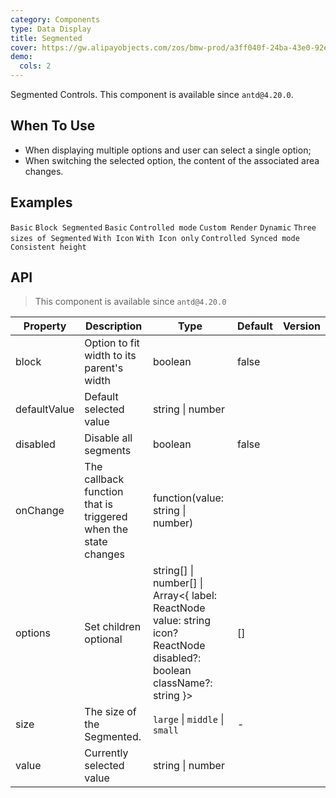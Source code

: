 ```yaml
---
category: Components
type: Data Display
title: Segmented
cover: https://gw.alipayobjects.com/zos/bmw-prod/a3ff040f-24ba-43e0-92e9-c845df1612ad.svg
demo:
  cols: 2
---
```


Segmented Controls. This component is available since `antd@4.20.0`.

## When To Use

- When displaying multiple options and user can select a single option;
- When switching the selected option, the content of the associated area changes.

## Examples

<code src="./demo/basic.tsx">Basic</code>
<code src="./demo/block.tsx">Block Segmented</code>
<code src="./demo/disabled.tsx">Basic</code>
<code src="./demo/controlled.tsx">Controlled mode</code>
<code src="./demo/custom.tsx">Custom Render</code>
<code src="./demo/dynamic.tsx">Dynamic</code>
<code src="./demo/size.tsx">Three sizes of Segmented</code>
<code src="./demo/with-icon.tsx">With Icon</code>
<code src="./demo/icon-only.tsx">With Icon only</code>
<code src="./demo/controlled-two.tsx">Controlled Synced mode</code>
<code src="./demo/size-consistent.tsx">Consistent height</code>

## API

> This component is available since `antd@4.20.0`

| Property     | Description                                                    | Type                                                                                                                      | Default | Version |
| ------------ | -------------------------------------------------------------- | ------------------------------------------------------------------------------------------------------------------------- | ------- | ------- |
| block        | Option to fit width to its parent\'s width                     | boolean                                                                                                                   | false   |         |
| defaultValue | Default selected value                                         | string \| number                                                                                                          |         |         |
| disabled     | Disable all segments                                           | boolean                                                                                                                   | false   |         |
| onChange     | The callback function that is triggered when the state changes | function(value: string \| number)                                                                                         |         |         |
| options      | Set children optional                                          | string\[] \| number\[] \| Array<{ label: ReactNode value: string icon? ReactNode disabled?: boolean className?: string }> | []      |         |
| size         | The size of the Segmented.                                     | `large` \| `middle` \| `small`                                                                                            | -       |         |
| value        | Currently selected value                                       | string \| number                                                                                                          |         |         |
